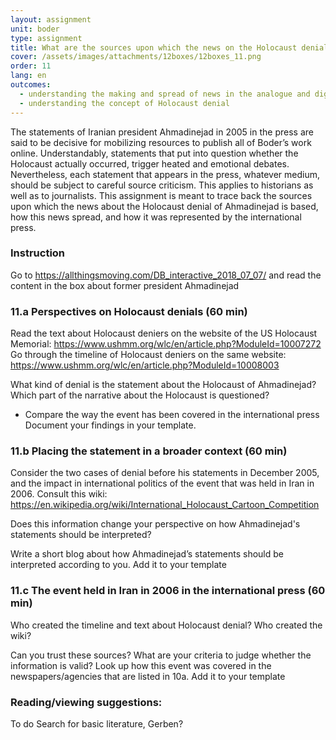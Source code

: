 ```yaml
---
layout: assignment
unit: boder
type: assignment
title: What are the sources upon which the news on the Holocaust denial of Ahmadinejad is based?  
cover: /assets/images/attachments/12boxes/12boxes_11.png
order: 11
lang: en
outcomes: 
  - understanding the making and spread of news in the analogue and digital era
  - understanding the concept of Holocaust denial 
---
```

The statements of Iranian president Ahmadinejad in 2005 in the press are said   to be decisive for mobilizing resources to publish
all of Boder’s work online. Understandably, statements that put into question whether the
Holocaust  actually occurred, trigger heated and emotional debates. Nevertheless, each statement that appears in the press, whatever
medium,  should be subject to careful source criticism. This applies to historians as well   as to journalists. 
This assignment is meant to trace back the sources upon which the news about the Holocaust denial of Ahmadinejad is based,
how this news spread, and how it was represented by the international press.        

<!-- more -->

<!-- briefing-student -->
### Instruction
<!-- section-contents -->
Go to  https://allthingsmoving.com/DB_interactive_2018_07_07/ and read the content in the box about former president Ahmadinejad 

<!-- section --> 
### 11.a  Perspectives on Holocaust denials (60 min)
<!-- section-contents -->

Read the text about Holocaust deniers on the website of the US Holocaust Memorial: https://www.ushmm.org/wlc/en/article.php?ModuleId=10007272 
Go through the timeline of Holocaust deniers on the same website:     
https://www.ushmm.org/wlc/en/article.php?ModuleId=10008003 

What kind of denial is the statement about the Holocaust of Ahmadinejad?
Which part of the narrative about the Holocaust is questioned?  
- Compare the way the event has been covered in the international press
Document your findings in your template.

<!-- section --> 
### 11.b  Placing the statement in a broader context (60 min)
<!-- section-contents -->

Consider the  two cases of denial before his statements in December 2005, and the impact in international politics 
of the event that was held in Iran in 2006. 
Consult this wiki: https://en.wikipedia.org/wiki/International_Holocaust_Cartoon_Competition  

Does this information change your perspective on how Ahmadinejad's statements should be interpreted? 

Write a short blog about how Ahmadinejad’s statements should be interpreted according to you.
Add it to your template

<!-- section --> 
### 11.c  The event held in Iran in 2006 in the international press (60 min)
<!-- section-contents -->

Who created the timeline and text about Holocaust denial? 
Who created the wiki? 

Can you trust these sources? What are your criteria to judge whether the information is valid? 
Look up how this event was covered in the newspapers/agencies that are listed in 10a.
Add it to your template 

<!-- section --> 
### Reading/viewing  suggestions:
<!-- section-contents -->
To do Search for basic literature, Gerben? 

<!-- briefing-teacher -->

